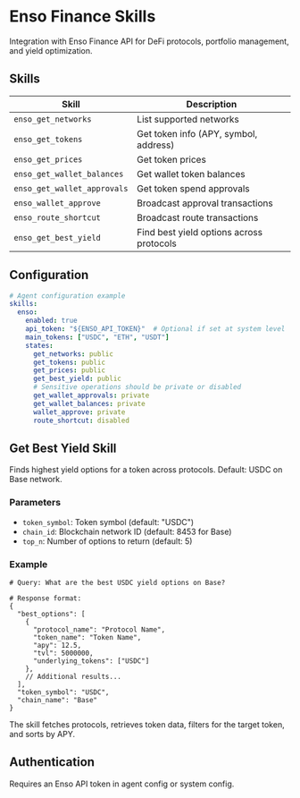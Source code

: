 # Enso Finance Skills

Integration with Enso Finance API for DeFi protocols, portfolio management, and yield optimization.

## Skills

| Skill | Description |
|-------|-------------|
| `enso_get_networks` | List supported networks |
| `enso_get_tokens` | Get token info (APY, symbol, address) |
| `enso_get_prices` | Get token prices |
| `enso_get_wallet_balances` | Get wallet token balances |
| `enso_get_wallet_approvals` | Get token spend approvals |
| `enso_wallet_approve` | Broadcast approval transactions |
| `enso_route_shortcut` | Broadcast route transactions |
| `enso_get_best_yield` | Find best yield options across protocols |

## Configuration

```yaml
# Agent configuration example
skills:
  enso:
    enabled: true
    api_token: "${ENSO_API_TOKEN}"  # Optional if set at system level
    main_tokens: ["USDC", "ETH", "USDT"]
    states:
      get_networks: public
      get_tokens: public
      get_prices: public
      get_best_yield: public
      # Sensitive operations should be private or disabled
      get_wallet_approvals: private
      get_wallet_balances: private
      wallet_approve: private
      route_shortcut: disabled
```

## Get Best Yield Skill

Finds highest yield options for a token across protocols. Default: USDC on Base network.

### Parameters

- `token_symbol`: Token symbol (default: "USDC")
- `chain_id`: Blockchain network ID (default: 8453 for Base)
- `top_n`: Number of options to return (default: 5)

### Example

```
# Query: What are the best USDC yield options on Base?

# Response format:
{
  "best_options": [
    {
      "protocol_name": "Protocol Name",
      "token_name": "Token Name",
      "apy": 12.5,
      "tvl": 5000000,
      "underlying_tokens": ["USDC"]
    },
    // Additional results...
  ],
  "token_symbol": "USDC",
  "chain_name": "Base"
}
```

The skill fetches protocols, retrieves token data, filters for the target token, and sorts by APY.

## Authentication

Requires an Enso API token in agent config or system config.